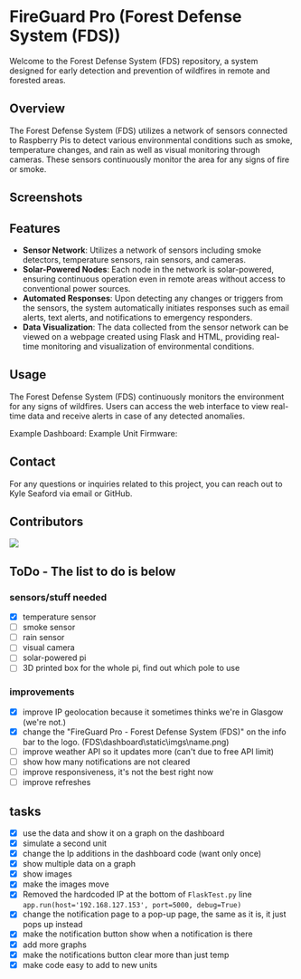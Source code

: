 # FireGuard Pro (Forest Defense System (FDS))
Welcome to the Forest Defense System (FDS) repository, a system designed for early detection and prevention of wildfires in remote and forested areas.

## Overview

The Forest Defense System (FDS) utilizes a network of sensors connected to Raspberry Pis to detect various environmental conditions such as smoke, temperature changes, and rain as well as visual monitoring through cameras. These sensors continuously monitor the area for any signs of fire or smoke.

## Screenshots



## Features

- **Sensor Network**: Utilizes a network of sensors including smoke detectors, temperature sensors, rain sensors, and cameras.
- **Solar-Powered Nodes**: Each node in the network is solar-powered, ensuring continuous operation even in remote areas without access to conventional power sources.
- **Automated Responses**: Upon detecting any changes or triggers from the sensors, the system automatically initiates responses such as email alerts, text alerts, and notifications to emergency responders.
- **Data Visualization**: The data collected from the sensor network can be viewed on a webpage created using Flask and HTML, providing real-time monitoring and visualization of environmental conditions.

## Usage

The Forest Defense System (FDS) continuously monitors the environment for any signs of wildfires. Users can access the web interface to view real-time data and receive alerts in case of any detected anomalies.

Example Dashboard: 
Example Unit Firmware:

## Contact

For any questions or inquiries related to this project, you can reach out to Kyle Seaford via email or GitHub.

## Contributors 
<a href="https://github.com/kyleseaford/FDS/graphs/contributors">
  <img src="https://contrib.rocks/image?repo=kyleseaford/FDS" />
</a>

## ToDo - The list to do is below 
### sensors/stuff needed 
- [x] temperature sensor
- [ ] smoke sensor
- [ ] rain sensor
- [ ] visual camera
- [ ] solar-powered pi
- [ ] 3D printed box for the whole pi, find out which pole to use

### improvements 
- [x] improve IP geolocation because it sometimes thinks we're in Glasgow (we're not.)
- [x] change the "FireGuard Pro - Forest Defense System (FDS)" on the info bar to the logo. (FDS\dashboard\static\imgs\name.png)
- [ ] improve weather API so it updates more (can't due to free API limit)
- [ ] show how many notifications are not cleared
- [ ] improve responsiveness, it's not the best right now
- [ ] improve refreshes 

## tasks
- [x] use the data and show it on a graph on the dashboard
- [x] simulate a second unit
- [x] change the Ip additions in the dashboard code (want only once)
- [x] show multiple data on a graph
- [x] show images
- [x] make the images move
- [x] Removed the hardcoded IP at the bottom of `FlaskTest.py` line `app.run(host='192.168.127.153', port=5000, debug=True)`
- [x] change the notification page to a pop-up page, the same as it is, it just pops up instead
- [x] make the notification button show when a notification is there
- [x] add more graphs
- [x] make the notifications button clear more than just temp
- [x] make code easy to add to new units